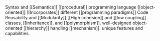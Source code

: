 
Syntax and [[Semantics]]
[[procedural]] programming language
[[object-oriented]]
[[Incorporates]] different [[programming paradigms]]
Code Reusability and [[Modularity]]
[[High cohesion]] and [[low coupling]]
classes, [[inheritance]], and [[polymorphism]].
well-designed object-oriented [[hierarchy]]
handling [[mechanism]].
unique features and capabilities.